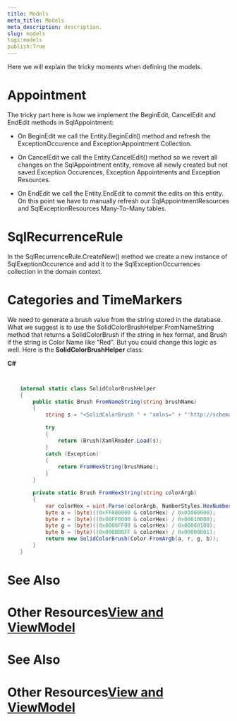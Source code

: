 ```yaml
---
title: Models
meta_title: Models
meta_description: description.
slug: models
tags:models
publish:True
---
```



Here we will explain the tricky moments when defining the models.

# Appointment

The tricky part here is how we implement the BeginEdit, CancelEdit and EndEdit methods in SqlAppointment:

* On BeginEdit we call the Entity.BeginEdit() method and refresh the ExceptionOccurence and ExceptionAppointment Collection.

* On CancelEdit we call the Entity.CancelEdit() method so we revert all changes on the SqlAppointment entity, remove all newly
							created but not saved Exception Occurences, Exception Appointments and Exception Resources.
						

* On EndEdit we call the Entity.EndEdit to commit the edits on this entity. On this point we have to manually refresh our SqlAppointmentResources
							and SqlExceptionResources Many-To-Many tables.
						

# SqlRecurrenceRule

In the SqlRecurrenceRule.CreateNew() method we create a new instance of SqlExeptionOccurence and add it to the SqlExceptionOccurrences collection in the domain context.

# Categories and TimeMarkers

We need to generate a brush value from the string stored in the database. What we suggest is to use the SolidColorBrushHelper.FromNameString
				method that returns a SolidColorBrush if the string in hex format, and Brush if the string is Color Name like "Red". But you could change this logic
				as well. Here is the __SolidColorBrushHelper__ class:
			




 __C#__
    

```C#


	internal static class SolidColorBrushHelper
	{
		public static Brush FromNameString(string brushName)
		{
			string s = "<SolidColorBrush " + "xmlns=" + "'http://schemas.microsoft.com/winfx/2006/xaml/presentation'" + " Color='" + brushName + "' />";

			try
			{
				return (Brush)XamlReader.Load(s);
			}
			catch (Exception)
			{
				return FromHexString(brushName);
			}
		}

		private static Brush FromHexString(string colorArgb)
		{
			var colorHex = uint.Parse(colorArgb, NumberStyles.HexNumber);
			byte a = (byte)((0xFF000000 & colorHex) / 0x01000000);
			byte r = (byte)((0x00FF0000 & colorHex) / 0x00010000);
			byte g = (byte)((0x0000FF00 & colorHex) / 0x00000100);
			byte b = (byte)((0x000000FF & colorHex) / 0x00000001);
			return new SolidColorBrush(Color.FromArgb(a, r, g, b));
		}
	}

```



# See Also

# Other Resources[View and ViewModel]({{slug:view-and-viewmodel}})

# See Also

# Other Resources[View and ViewModel]({{slug:view-and-viewmodel}})
